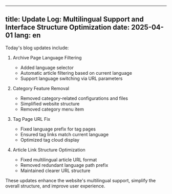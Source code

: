 
---
title: Update Log: Multilingual Support and Interface Structure Optimization
date: 2025-04-01
lang: en
---

Today's blog updates include:

1. Archive Page Language Filtering
   - Added language selector
   - Automatic article filtering based on current language
   - Support language switching via URL parameters

2. Category Feature Removal
   - Removed category-related configurations and files
   - Simplified website structure
   - Removed category menu item

3. Tag Page URL Fix
   - Fixed language prefix for tag pages
   - Ensured tag links match current language
   - Optimized tag cloud display

4. Article Link Structure Optimization
   - Fixed multilingual article URL format
   - Removed redundant language path prefix
   - Maintained clearer URL structure

These updates enhance the website's multilingual support, simplify the overall structure, and improve user experience.